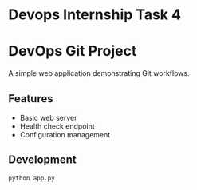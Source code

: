 # Devops Internship Task 4
# DevOps Git Project

A simple web application demonstrating Git workflows.

## Features
- Basic web server
- Health check endpoint
- Configuration management

## Development
```bash
python app.py
